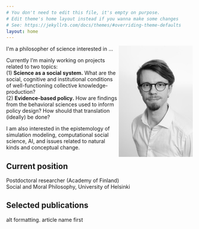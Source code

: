 ```yaml
---
# You don't need to edit this file, it's empty on purpose.
# Edit theme's home layout instead if you wanna make some changes
# See: https://jekyllrb.com/docs/themes/#overriding-theme-defaults
layout: home
---
```

<img src="/assets/pic_small.jpg" style="float:right;max-width: 200px;"
      alt="Samuli Reijula" />

I'm a philosopher of science interested in ...

Currently I’m mainly working on projects related to two topics:  
(1) **Science as a social system.** What are the social, cognitive and institutional conditions of well-functioning collective knowledge-production?  
(2) **Evidence-based policy.** How are findings from the behavioral sciences used to inform policy design? How should that translation (ideally) be done?

I am also interested in the epistemology of simulation modeling, computational social science, AI, and issues related to natural kinds and conceptual change.

## Current position
Postdoctoral researcher (Academy of Finland)  
Social and Moral Philosophy, University of Helsinki

## Selected publications

alt formatting. article name first
